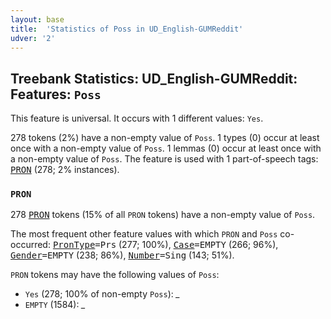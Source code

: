 ```yaml
---
layout: base
title:  'Statistics of Poss in UD_English-GUMReddit'
udver: '2'
---
```


## Treebank Statistics: UD_English-GUMReddit: Features: `Poss`

This feature is universal.
It occurs with 1 different values: `Yes`.

278 tokens (2%) have a non-empty value of `Poss`.
1 types (0) occur at least once with a non-empty value of `Poss`.
1 lemmas (0) occur at least once with a non-empty value of `Poss`.
The feature is used with 1 part-of-speech tags: <tt><a href="en_gumreddit-pos-PRON.html">PRON</a></tt> (278; 2% instances).

### `PRON`

278 <tt><a href="en_gumreddit-pos-PRON.html">PRON</a></tt> tokens (15% of all `PRON` tokens) have a non-empty value of `Poss`.

The most frequent other feature values with which `PRON` and `Poss` co-occurred: <tt><a href="en_gumreddit-feat-PronType.html">PronType</a></tt><tt>=Prs</tt> (277; 100%), <tt><a href="en_gumreddit-feat-Case.html">Case</a></tt><tt>=EMPTY</tt> (266; 96%), <tt><a href="en_gumreddit-feat-Gender.html">Gender</a></tt><tt>=EMPTY</tt> (238; 86%), <tt><a href="en_gumreddit-feat-Number.html">Number</a></tt><tt>=Sing</tt> (143; 51%).

`PRON` tokens may have the following values of `Poss`:

* `Yes` (278; 100% of non-empty `Poss`): <em>_</em>
* `EMPTY` (1584): <em>_</em>


